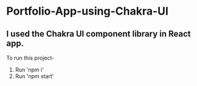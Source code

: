# Portfolio-App-using-Chakra-UI
I used the Chakra UI component library in React app.
--------------------------------------------------------------------------------------------------------------------------
To run this project-
1) Run 'npm i'
2) Run 'npm start'
